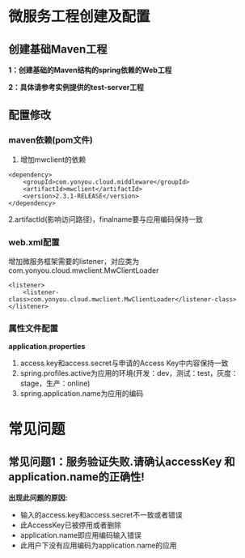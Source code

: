 # 微服务工程创建及配置


## 创建基础Maven工程

**1：创建基础的Maven结构的spring依赖的Web工程**

**2：具体请参考实例提供的test-server工程**


## 配置修改

### maven依赖(pom文件)
1. 增加mwclient的依赖

```
<dependency>
    <groupId>com.yonyou.cloud.middleware</groupId>
    <artifactId>mwclient</artifactId>
    <version>2.3.1-RELEASE</version>
</dependency>
```

 2.artifactId(影响访问路径)，finalname要与应用编码保持一致

### web.xml配置
增加微服务框架需要的listener，对应类为com.yonyou.cloud.mwclient.MwClientLoader

    <listener>
        <listener-class>com.yonyou.cloud.mwclient.MwClientLoader</listener-class>
    </listener>


### 属性文件配置

**application.properties**

1. access.key和access.secret与申请的Access Key中内容保持一致
2. spring.profiles.active为应用的环境(开发：dev，测试：test，灰度：stage，生产：online)
3. spring.application.name为应用的编码

# 常见问题

## 常见问题1：服务验证失败.请确认accessKey 和application.name的正确性! 

**出现此问题的原因:**

- 输入的access.key和access.secret不一致或者错误
- 此AccessKey已被停用或者删除
- application.name即应用编码输入错误
- 此用户下没有应用编码为application.name的应用
